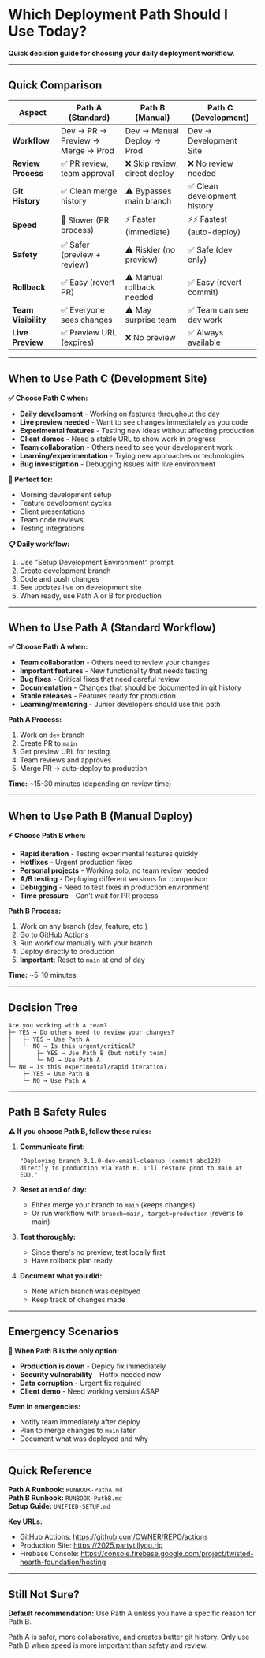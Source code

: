 # Which Deployment Path Should I Use Today?

**Quick decision guide for choosing your daily deployment workflow.**

---

## Quick Comparison

| Aspect | Path A (Standard) | Path B (Manual) | Path C (Development) |
|--------|------------------|-----------------|---------------------|
| **Workflow** | Dev → PR → Preview → Merge → Prod | Dev → Manual Deploy → Prod | Dev → Development Site |
| **Review Process** | ✅ PR review, team approval | ❌ Skip review, direct deploy | ❌ No review needed |
| **Git History** | ✅ Clean merge history | ⚠️ Bypasses main branch | ✅ Clean development history |
| **Speed** | 🐌 Slower (PR process) | ⚡ Faster (immediate) | ⚡⚡ Fastest (auto-deploy) |
| **Safety** | ✅ Safer (preview + review) | ⚠️ Riskier (no preview) | ✅ Safe (dev only) |
| **Rollback** | ✅ Easy (revert PR) | ⚠️ Manual rollback needed | ✅ Easy (revert commit) |
| **Team Visibility** | ✅ Everyone sees changes | ⚠️ May surprise team | ✅ Team can see dev work |
| **Live Preview** | ✅ Preview URL (expires) | ❌ No preview | ✅ Always available |

---

## When to Use Path C (Development Site)

**✅ Choose Path C when:**

- **Daily development** - Working on features throughout the day
- **Live preview needed** - Want to see changes immediately as you code
- **Experimental features** - Testing new ideas without affecting production
- **Client demos** - Need a stable URL to show work in progress
- **Team collaboration** - Others need to see your development work
- **Learning/experimentation** - Trying new approaches or technologies
- **Bug investigation** - Debugging issues with live environment

**🎯 Perfect for:**
- Morning development setup
- Feature development cycles
- Client presentations
- Team code reviews
- Testing integrations

**📋 Daily workflow:**
1. Use "Setup Development Environment" prompt
2. Create development branch
3. Code and push changes
4. See updates live on development site
5. When ready, use Path A or B for production

---

## When to Use Path A (Standard Workflow)

**✅ Choose Path A when:**

- **Team collaboration** - Others need to review your changes
- **Important features** - New functionality that needs testing
- **Bug fixes** - Critical fixes that need careful review
- **Documentation** - Changes that should be documented in git history
- **Stable releases** - Features ready for production
- **Learning/mentoring** - Junior developers should use this path

**Path A Process:**
1. Work on `dev` branch
2. Create PR to `main`
3. Get preview URL for testing
4. Team reviews and approves
5. Merge PR → auto-deploy to production

**Time:** ~15-30 minutes (depending on review time)

---

## When to Use Path B (Manual Deploy)

**⚡ Choose Path B when:**

- **Rapid iteration** - Testing experimental features quickly
- **Hotfixes** - Urgent production fixes
- **Personal projects** - Working solo, no team review needed
- **A/B testing** - Deploying different versions for comparison
- **Debugging** - Need to test fixes in production environment
- **Time pressure** - Can't wait for PR process

**Path B Process:**
1. Work on any branch (dev, feature, etc.)
2. Go to GitHub Actions
3. Run workflow manually with your branch
4. Deploy directly to production
5. **Important:** Reset to `main` at end of day

**Time:** ~5-10 minutes

---

## Decision Tree

```
Are you working with a team?
├─ YES → Do others need to review your changes?
│   ├─ YES → Use Path A
│   └─ NO → Is this urgent/critical?
│       ├─ YES → Use Path B (but notify team)
│       └─ NO → Use Path A
└─ NO → Is this experimental/rapid iteration?
    ├─ YES → Use Path B
    └─ NO → Use Path A
```

---

## Path B Safety Rules

**⚠️ If you choose Path B, follow these rules:**

1. **Communicate first:**
   ```
   "Deploying branch 3.1.0-dev-email-cleanup (commit abc123) 
   directly to production via Path B. I'll restore prod to main at EOD."
   ```

2. **Reset at end of day:**
   - Either merge your branch to `main` (keeps changes)
   - Or run workflow with `branch=main, target=production` (reverts to main)

3. **Test thoroughly:**
   - Since there's no preview, test locally first
   - Have rollback plan ready

4. **Document what you did:**
   - Note which branch was deployed
   - Keep track of changes made

---

## Emergency Scenarios

**🚨 When Path B is the only option:**

- **Production is down** - Deploy fix immediately
- **Security vulnerability** - Hotfix needed now
- **Data corruption** - Urgent fix required
- **Client demo** - Need working version ASAP

**Even in emergencies:**
- Notify team immediately after deploy
- Plan to merge changes to `main` later
- Document what was deployed and why

---

## Quick Reference

**Path A Runbook:** `RUNBOOK-PathA.md`  
**Path B Runbook:** `RUNBOOK-PathB.md`  
**Setup Guide:** `UNIFIED-SETUP.md`

**Key URLs:**
- GitHub Actions: https://github.com/OWNER/REPO/actions
- Production Site: https://2025.partytillyou.rip
- Firebase Console: https://console.firebase.google.com/project/twisted-hearth-foundation/hosting

---

## Still Not Sure?

**Default recommendation:** Use Path A unless you have a specific reason for Path B.

Path A is safer, more collaborative, and creates better git history. Only use Path B when speed is more important than safety and review.
